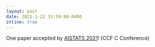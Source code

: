 ```yaml
---
layout: post
date: 2021-1-22 15:59:00-0400
inline: true
---
```


One paper accepted by [AISTATS 2021](https://aistats.org/aistats2021/)! (CCF C Conference)
